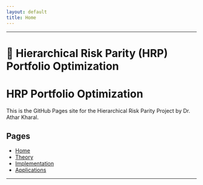 ```yaml
---
layout: default
title: Home
---
```


---

# 🎯 Hierarchical Risk Parity (HRP) Portfolio Optimization

# HRP Portfolio Optimization

This is the GitHub Pages site for the Hierarchical Risk Parity Project by Dr. Athar Kharal.

## Pages

- [Home](index.md)
- [Theory](theory.md)
- [Implementation](implementation.md)
- [Applications](applications.md)


---

